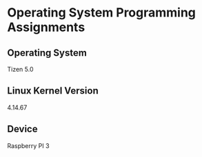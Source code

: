 # Operating System Programming Assignments

## Operating System
Tizen 5.0

## Linux Kernel Version
4.14.67

## Device
Raspberry PI 3
